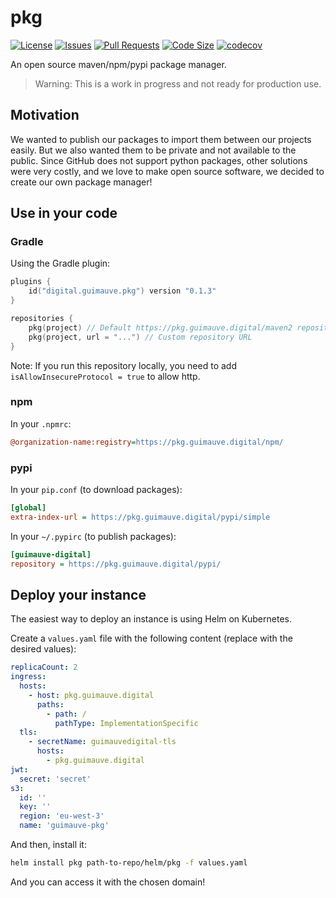 # pkg

[![License](https://img.shields.io/github/license/guimauvedigital/pkg)](LICENSE)
[![Issues](https://img.shields.io/github/issues/guimauvedigital/pkg)]()
[![Pull Requests](https://img.shields.io/github/issues-pr/guimauvedigital/pkg)]()
[![Code Size](https://img.shields.io/github/languages/code-size/guimauvedigital/pkg)]()
[![codecov](https://codecov.io/gh/guimauvedigital/pkg/graph/badge.svg?token=XZ7HrShgH3)](https://codecov.io/gh/guimauvedigital/pkg)

An open source maven/npm/pypi package manager.

> Warning: This is a work in progress and not ready for production use.

## Motivation

We wanted to publish our packages to import them between our projects easily. But we also wanted them to be private and
not available to the public. Since GitHub does not support python packages, other solutions were very costly, and we
love to make open source software, we decided to create our own package manager!

## Use in your code

### Gradle

Using the Gradle plugin:

```kotlin
plugins {
    id("digital.guimauve.pkg") version "0.1.3"
}

repositories {
    pkg(project) // Default https://pkg.guimauve.digital/maven2 repository
    pkg(project, url = "...") // Custom repository URL
}
```

Note: If you run this repository locally, you need to add `isAllowInsecureProtocol = true` to allow http.

### npm

In your `.npmrc`:

```ini
@organization-name:registry=https://pkg.guimauve.digital/npm/
```

### pypi

In your `pip.conf` (to download packages):

```ini
[global]
extra-index-url = https://pkg.guimauve.digital/pypi/simple
```

In your `~/.pypirc` (to publish packages):

```ini
[guimauve-digital]
repository = https://pkg.guimauve.digital/pypi/
```

## Deploy your instance

The easiest way to deploy an instance is using Helm on Kubernetes.

Create a `values.yaml` file with the following content (replace with the desired values):

```yaml
replicaCount: 2
ingress:
  hosts:
    - host: pkg.guimauve.digital
      paths:
        - path: /
          pathType: ImplementationSpecific
  tls:
    - secretName: guimauvedigital-tls
      hosts:
        - pkg.guimauve.digital
jwt:
  secret: 'secret'
s3:
  id: ''
  key: ''
  region: 'eu-west-3'
  name: 'guimauve-pkg'
```

And then, install it:

```bash
helm install pkg path-to-repo/helm/pkg -f values.yaml
```

And you can access it with the chosen domain!
